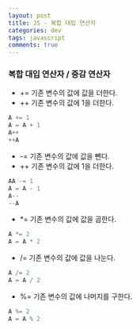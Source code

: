 ```yaml
---  
layout: post
title: JS - 복합 대입 연산자
categories: dev
tags: javascript
comments: true
---
```


### 복합 대입 연산자 / 증감 연산자

- += 기존 변수의 값에 값을 더한다.
- ++ 기존 변수의 값에 1을 더한다.

```javascript
A += 1
A = A + 1
A++
++A
```

- -= 기존 변수의 값에 값을 뺀다.
- ++ 기존 변수의 값에 1을 더한다.

```javascript
AA -= 1
A = A - 1
A--
--A
```

- *= 기존 변수의 값에 값을 곱한다.

```javascript
A *= 2
A = A * 2
```

- /= 기존 변수의 값에 값을 나눈다.

```javascript
A /= 2
A = A / 2
```

- %= 기존 변수의 값에 나머지를 구한다.

```javascript
A %= 2
A = A % 2
```